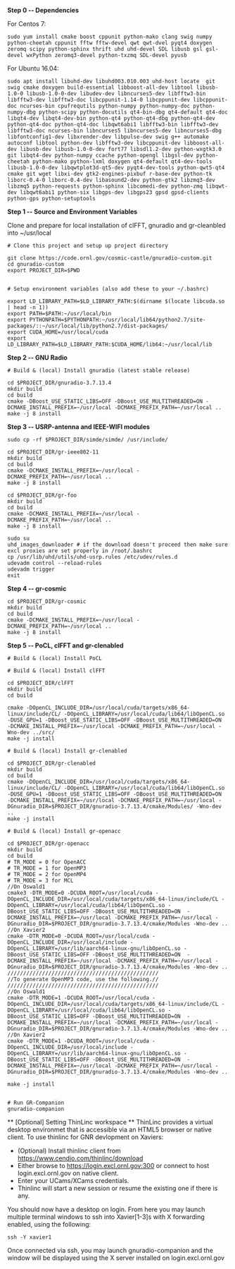 **Step 0 -- Dependencies**

For Centos 7:
```
sudo yum install cmake boost cppunit python-mako clang swig numpy python-cheetah cppunit fftw fftw-devel qwt qwt-dvel pyqt4 doxygen zeromq scipy python-sphinx thrift uhd uhd-devel SDL libusb gsl gsl-devel wxPython zeromq3-devel python-txzmq SDL-devel pyusb
```

For Ubuntu 16.04:

```
sudo apt install libuhd-dev libuhd003.010.003 uhd-host locate  git swig cmake doxygen build-essential libboost-all-dev libtool libusb-1.0-0 libusb-1.0-0-dev libudev-dev libncurses5-dev libfftw3-bin libfftw3-dev libfftw3-doc libcppunit-1.14-0 libcppunit-dev libcppunit-doc ncurses-bin cpufrequtils python-numpy python-numpy-doc python-numpy-dbg python-scipy python-docutils qt4-bin-dbg qt4-default qt4-doc libqt4-dev libqt4-dev-bin python-qt4 python-qt4-dbg python-qt4-dev python-qt4-doc python-qt4-doc libqwt6abi1 libfftw3-bin libfftw3-dev libfftw3-doc ncurses-bin libncurses5 libncurses5-dev libncurses5-dbg libfontconfig1-dev libxrender-dev libpulse-dev swig g++ automake autoconf libtool python-dev libfftw3-dev libcppunit-dev libboost-all-dev libusb-dev libusb-1.0-0-dev fort77 libsdl1.2-dev python-wxgtk3.0 git libqt4-dev python-numpy ccache python-opengl libgsl-dev python-cheetah python-mako python-lxml doxygen qt4-default qt4-dev-tools libusb-1.0-0-dev libqwtplot3d-qt5-dev pyqt4-dev-tools python-qwt5-qt4 cmake git wget libxi-dev gtk2-engines-pixbuf r-base-dev python-tk liborc-0.4-0 liborc-0.4-dev libasound2-dev python-gtk2 libzmq3-dev libzmq5 python-requests python-sphinx libcomedi-dev python-zmq libqwt-dev libqwt6abi1 python-six libgps-dev libgps23 gpsd gpsd-clients python-gps python-setuptools
```

**Step 1 -- Source and Environment Variables**

Clone and prepare for local installation of clFFT, gnuradio and gr-cleanbled into ~/usr/local

```
# Clone this project and setup up project directory

git clone https://code.ornl.gov/cosmic-castle/gnuradio-custom.git
cd gnuradio-custom
export PROJECT_DIR=$PWD


# Setup environment variables (also add these to your ~/.bashrc)

export LD_LIBRARY_PATH=$LD_LIBRARY_PATH:$(dirname $(locate libcuda.so | head -n 1)) 
export PATH=$PATH:~/usr/local/bin
export PYTHONPATH=$PYTHONPATH:~/usr/local/lib64/python2.7/site-packages/::~/usr/local/lib/python2.7/dist-packages/
export CUDA_HOME=/usr/local/cuda
export LD_LIBRARY_PATH=$LD_LIBRARY_PATH:$CUDA_HOME/lib64:~/usr/local/lib
```

**Step 2 -- GNU Radio**
```
# Build & (local) Install gnuradio (latest stable release)

cd $PROJECT_DIR/gnuradio-3.7.13.4
mkdir build
cd build
cmake -DBoost_USE_STATIC_LIBS=OFF -DBoost_USE_MULTITHREADED=ON -DCMAKE_INSTALL_PREFIX=~/usr/local -DCMAKE_PREFIX_PATH=~/usr/local ..
make -j 8 install
```

**Step 3 -- USRP-antenna and IEEE-WIFI modules**
```
sudo cp -rf $PROJECT_DIR/simde/simde/ /usr/include/ 

cd $PROJECT_DIR/gr-ieee802-11
mkdir build
cd build
cmake -DCMAKE_INSTALL_PREFIX=~/usr/local -DCMAKE_PREFIX_PATH=~/usr/local ..
make -j 8 install

cd $PROJECT_DIR/gr-foo
mkdir build
cd build
cmake -DCMAKE_INSTALL_PREFIX=~/usr/local -DCMAKE_PREFIX_PATH=~/usr/local ..
make -j 8 install

sudo su
uhd_images_downloader # if the download doesn't proceed then make sure excl proxies are set properly in /root/.bashrc
cp /usr/lib/uhd/utils/uhd-usrp.rules /etc/udev/rules.d
udevadm control --reload-rules
udevadm trigger
exit
```
**Step 4 -- gr-cosmic**
```
cd $PROJECT_DIR/gr-cosmic
mkdir build
cd build
cmake -DCMAKE_INSTALL_PREFIX=~/usr/local -DCMAKE_PREFIX_PATH=~/usr/local ..
make -j 8 install
```

**Step 5 -- PoCL, clFFT and gr-clenabled**
```
# Build & (local) Install PoCL
```

```
# Build & (local) Install clFFT

cd $PROJECT_DIR/clFFT
mkdir build
cd build

cmake -DOpenCL_INCLUDE_DIR=/usr/local/cuda/targets/x86_64-linux/include/CL/ -DOpenCL_LIBRARY=/usr/local/cuda/lib64/libOpenCL.so -DUSE_GPU=1 -DBoost_USE_STATIC_LIBS=OFF -DBoost_USE_MULTITHREADED=ON  -DCMAKE_INSTALL_PREFIX=~/usr/local -DCMAKE_PREFIX_PATH=~/usr/local -Wno-dev ../src/
make -j install
```

```
# Build & (local) Install gr-clenabled

cd $PROJECT_DIR/gr-clenabled
mkdir build
cd build
cmake -DOpenCL_INCLUDE_DIR=/usr/local/cuda/targets/x86_64-linux/include/CL/ -DOpenCL_LIBRARY=/usr/local/cuda/lib64/libOpenCL.so -DUSE_GPU=1 -DBoost_USE_STATIC_LIBS=OFF -DBoost_USE_MULTITHREADED=ON  -DCMAKE_INSTALL_PREFIX=~/usr/local -DCMAKE_PREFIX_PATH=~/usr/local -DGnuradio_DIR=$PROJECT_DIR/gnuradio-3.7.13.4/cmake/Modules/ -Wno-dev ..
make -j install

# Build & (local) Install gr-openacc

cd $PROJECT_DIR/gr-openacc
mkdir build
cd build
# TR_MODE = 0 for OpenACC
# TR_MODE = 1 for OpenMP3
# TR_MODE = 2 for OpenMP4
# TR_MODE = 3 for MCL 
//On Oswald1
cmake3 -DTR_MODE=0 -DCUDA_ROOT=/usr/local/cuda -DOpenCL_INCLUDE_DIR=/usr/local/cuda/targets/x86_64-linux/include/CL -DOpenCL_LIBRARY=/usr/local/cuda/lib64/libOpenCL.so -DBoost_USE_STATIC_LIBS=OFF -DBoost_USE_MULTITHREADED=ON  -DCMAKE_INSTALL_PREFIX=~/usr/local -DCMAKE_PREFIX_PATH=~/usr/local -DGnuradio_DIR=$PROJECT_DIR/gnuradio-3.7.13.4/cmake/Modules -Wno-dev ..
//On Xavier2
cmake -DTR_MODE=0 -DCUDA_ROOT=/usr/local/cuda -DOpenCL_INCLUDE_DIR=/usr/local/include -DOpenCL_LIBRARY=/usr/lib/aarch64-linux-gnu/libOpenCL.so -DBoost_USE_STATIC_LIBS=OFF -DBoost_USE_MULTITHREADED=ON  -DCMAKE_INSTALL_PREFIX=~/usr/local -DCMAKE_PREFIX_PATH=~/usr/local -DGnuradio_DIR=$PROJECT_DIR/gnuradio-3.7.13.4/cmake/Modules -Wno-dev .. 
////////////////////////////////////////////////
//To generate OpenMP3 code, use the following.//
////////////////////////////////////////////////
//On Oswald1
cmake -DTR_MODE=1 -DCUDA_ROOT=/usr/local/cuda -DOpenCL_INCLUDE_DIR=/usr/local/cuda/targets/x86_64-linux/include/CL -DOpenCL_LIBRARY=/usr/local/cuda/lib64/libOpenCL.so -DBoost_USE_STATIC_LIBS=OFF -DBoost_USE_MULTITHREADED=ON  -DCMAKE_INSTALL_PREFIX=~/usr/local -DCMAKE_PREFIX_PATH=~/usr/local -DGnuradio_DIR=$PROJECT_DIR/gnuradio-3.7.13.4/cmake/Modules -Wno-dev ..
//On Xavier2
cmake -DTR_MODE=1 -DCUDA_ROOT=/usr/local/cuda -DOpenCL_INCLUDE_DIR=/usr/local/include -DOpenCL_LIBRARY=/usr/lib/aarch64-linux-gnu/libOpenCL.so -DBoost_USE_STATIC_LIBS=OFF -DBoost_USE_MULTITHREADED=ON  -DCMAKE_INSTALL_PREFIX=~/usr/local -DCMAKE_PREFIX_PATH=~/usr/local -DGnuradio_DIR=$PROJECT_DIR/gnuradio-3.7.13.4/cmake/Modules -Wno-dev .. 

make -j install


# Run GR-Companion
gnuradio-companion
```

** \[Optional\] Setting ThinLinc workspace **
ThinLinc provides a virtual desktop environmet that is accessible via an HTML5 browser or native client. To use thinlinc for GNR devlopment on Xaviers:
- (Optional) Install thinlinc client from https://www.cendio.com/thinlinc/download 
- Either browse to https://login.excl.ornl.gov:300 or connect to host login.excl.ornl.gov on native client.
- Enter your UCams/XCams credentials.
- Thinlinc will start a new session or resume the existing one if there is any.

You should now have a desktop on login. From here you may launch multiple terminal windows to ssh into Xavier[1-3]s with X forwarding enabled, using the following:
```
ssh -Y xavier1
```

Once connected via ssh, you may launch gnuradio-companion and the window will be displayed using the X server installed on login.excl.ornl.gov



